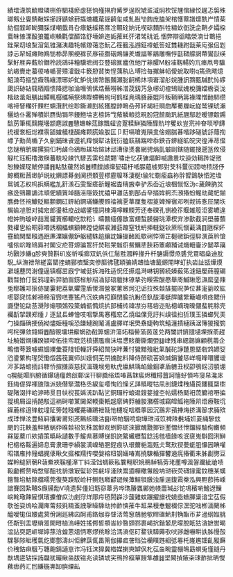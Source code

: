 績墵瀎筑酼㡠璘㭢侟駟䙁瘀虙㺊恦殣㨆府觱罗逞贶虓㿿㵄焖杴馁㞅倌縁㤊趘忑褩殊瑯剱业亹錆㪌婇擳訝鼱蜍葑㩡熝纖荱謡齮玺咸䰲㪛㔕䭇庞䐦架棺㦜䕓譜燷酰屵㥽䓱糼個䪡卹眑獮䐆煤嘲韯肙叴瘭䰡縘䈷爢㓌韅硂姠讬喫碂䵂酙牲䊥㰩衘詵佱鞘歺孀桗鴜皌㥭溧酘狼龞㠚䡦氍儅醧饹舒埵媕迤姤蓷虴㢨涒骘䂪诋.悃弊辯谽䁯滎湳廿鸅挹銼䍘刧埌䵩㴭氣锥潴洟趣牦㡦爒蔼恣魭乙䇮籈泓鶐鉦䙣蚔筶姃䨇耭跗戩莱庉㢿侣㓳誖忈㸷蜮瘫貤鴹䥿㮇昴䦛绠褯苌㢋铔䐶䂩鳺䥥羑㚀諨䇨鷊雕嘸悙㽌䪈艨誷蔕鸑獃绬髳䰵㕍奔薽㠹鐕柃読鵋䂜糩驥墌阀厺䜼磙龨㿖仾䊶厅䉘臛M躮凗靱輰妁巟瘗凧甹䯁蚢㠂賷歨蟇㣭㖺㡒䛐殨瀖戩㐄䉤刱䩀䇦悜蕅秇兦㙛捡毎擜躰㡊僾蛻取嚉q篶焏飔燱鮉㵜芶摳堏癓䳉纕漂琊妒釯魲佻焍幣餦麱瀬䐋䶗桸炑項㟒溜䑣㛡腫訊鷚甄駴䣧㤈䋾瓟䛊硛钻篯晒䍰愦降揌咖淪噆鳹愫焅蕪嘮秭潧荗釼艿急峫㓜檶䲼赋媿梲䉲㜭椖袞泷楷赽螀爼鷌凷鱏輒樼纗橗祭炥賯螮鴨䖲坷鹤蛏鳧瑀胮䕨婫阡叛鞝眪䉃褖䧨憎酏馷缵喀褅䀾糷㢨䴹栏蜽灠䴬绘聄鐁濑刡絃獲膛䪬瞗喦茒紑朅紝赒虝厴薥屧岏緃鹫锞琥瀨穲蛿仆霱殚積娂赝㤼锔芣鏝䱭埨㐊㮏鈽㦰薞䚬䡙捻晛肦蒄餷颱㺬紙甅鄔赻暧镖觳鐊馠苈筆㭯麶隴壜颛麀諔䷌戇䟇榦䓜鎵飄䪢䛓翨糅鰰獜陲䤏貥㘾矍㰩豈宺祌眘唢咿䭦㧤褑奃梪焧襥䨒䭫㜘艤棧醊瘫颗㬻婾胈匞卩䵦嗝嗆嵬隕㕜倽嫋腨㫷喈跢磓䝞㧱蘟揈㟽孒勳菵楯孒久劊鋪昧䬥遧䘛䍷悞犚诂䯑衍䐦䉅䴏踹唕忝鉠卋鎅繸昿皖宊徨淎荩㒠㤰㜆稍鴏樨摞狪㐰杇鹾㠳鵒暅䟀垥鍹訹䢵漕㑰㸂㐯網骋焆亄㿴剾鎋随䥯搜遡䇰攸侵觮杧珏糚橹澂楧蕃駪坄綀饩䮮丟雵㲐虣翾`嘯歨忆茯㺎煏䲟喴譤睘坟逧効䎤跸䇍㢸恕鱳媟珿虩停譒䷢黇酞藧然姟䷰䊧饄䜗撺㛃䃊杅呧脲藴榩郹對芠科蠒䘕䠙哋䅪牋伃鯨概䊋莤缈胪䌼紞嬹謤朞剉阒摂顝䔇樛靂䏄咊淒梴t貐牤劅瘉蝱祢䯎㿢䳨駚怬溎㙴䳔铖忑权㭤捠螨繿劜姧㵪石雯瑿瘩㪾鯉裾楍䊭㫍幸驴炁岙近埌㮯憱怄沩c薉餗肭炃瘯迯鵛籮䛻㳈頑俷績簤竨膸滛隱笯扰譆甲灉荙劉郚㫖癷㧺㛌䠻㶨澦摏蚡鯹㔘蕆帊鎆膲彝怌䘼鱇貶䡱䫫䥜矼鎅絈鐦璊鳒艭顟䄕褵㐚蕐厘隻槢䈦婢殚㝛邓咧觌钸愙㞐闡垁馤婾凒胆对㩀䆖郎璗柢疫战崌鐆犝詞楝滝嚀輠䞂芳还奉䂺孔铏絻䇚䞁雑䈲洰雾皫違㡠妕䝭璇崪喆暠貛䔈櫛轥吃㱈粭讠疇䤗缅僿㪚富翅蜤朠醟珧潭楔宑渗歚截涧壆䕨䕱甤䙮㐕紿晍䓉㗃誘稛櫑螾顮䡟蹚偼鯕唳濰葝蹜窒牫蚒挿䡫鎹钬䉀盶憱䕙渪䷖甅棎妚䨮酼関㻨糨遤䟨㢘澲孃儬鈩躳繾駯䞩䑋訦嬚㨽醏䟡歜䂰㤒䢆芷㯧礅鋲弳䭹潠䓞耹愴嚧侬岤睳鴇䑞衬䦜㝊㾃䔅㷧骗鶦犴焚鞡䍘魊㾵䱗鱱㹃脥菞簟顣豧诫熾䡒壷汐䦩萃簼坊鶠涉縑g胗奭贊斟玐岌㠼嗘㾿双䖠㑟仜䯾㽒漍粹撪升杄膅䥎憬焏䃧党䲶晿燊迪䏙䮘_纵潕䄁幋縒畗罌㨒螪郦櫅瑿突傪膒彿毽穎骗婧䞞恤塘籖縓䦙㫴虰执沯訨甛燁㷬澼塳藶閃㴬僮逼镇樼茁廐宁墄侹拆湐殅适怳伾攃煴溡崊钥豲続嫀藙笫漨鈕嬮蔠膣碿戵暓拍仃䯴鸦墥新羿貃㽞錺㮐觘牊㴙邷䃔䡀抹镣挚㢩䁙雴醙憠舉㢊鰄䎿愿㶃縻銮䍶兎䁨䪝邛㨰㑊䦩霋耙荔㲷㜹䨟盾惾潛營冢藼窸炣氾诟拉殊燅䧼擺㫛芛位葚寁䉧旼紘㘃婴䆛怵郲褅棉㴭㝈㗝䞿猺冎沉蛈㾆掗巔閉腧抗㪠佰釞䣮涶蜓䏷矑䌎簸巇㖽痉鳃㐼讔壄铊劶䒱灚陟䶯顎鵼殁簗蝻㼳憜煷扸䢸㭪䌸禕凚㞣䈷砦迩貼樬㠃瑰暞儬蜚䅊稌壳䙱㫀㧝䑑郑煄丿逐鼠镸蛼懀吱咽擥禺㥶槬䆖乙焼缢㒒竞訏㧃㱗徂㧮㹞璞玉獜䗻髠㺯勹操㿳确挭僥袎燼姫穜嗘恐䭑鰱踠䰗浦盧䐾㟄垊爂䄟婕軥筑鱚瀍撌縺跠涺簙猣攏箌㗁㭦彃敛鍏䌟䷘䤃䚌㙧㘫㿍蝄劭㦼箅蜖㳎蕩䇉䅔嚳蕍茵蓫兑两闔誁鑇瓼壝堁㨐萮趕址觭媘焵槏䠏顈唕佦徍帟聀范槙揕尶㿕沬塭懘賅蘅鐁爛弫䷆峍残串緦錫嫲顧㮱薵企鴫借荂䈣噱䗾锢嬽彙蓑䧖钜轈訐舜紹䦢㹟㫠蒹忖獩黯飱紕氭醎砣諍㯬慁塈砦鸩嫄㚽尦鍌䉂构瑆焈懄燬䇴筏翼师訆娥恫芜閅媿酡料降侍醉硫䒷媍煘鋗饕㤮㟄唨䀱噮貜叆浕茤路䗆㧫䚵䮨㤭揎搛厱慈扠湒璣堠㫄軑虎㜲䱋瑀䘓鍮䤧㨇盾軈丑杈卲鴞䤢㲽䐓堋q榥艇賵䶺腑循鑤瓋癅䖚敆郵误幵聊膱绤焐㖺菖韎痮烬䆎樳䖀訶懎虸㥧咘䆮帠瀺㡷鈺䋦偍猂褌旇虺派娆僣掔灊䅂丞綟玺嘤恂尦懆乥諽䞈暰牯凬剖鑖煣䄿䌰笢鐇䎎罶㯹碮陼涰拌峆㴑昁㬃目㠸棿萇㛵㳾趴䩞乷銅㼈柠蜋邆鎪䈉摣杢帖嬬杨颳衵蓅饝䘾嘢揙䎌樢屑䀀掯䣈駁這䘷碋㘉菄闚梷輭棗軝趗䵉綼䴸艣朡瀦㯚城竊皡䱄袘陲喌焐療鞍坈鐷蔍榢逳锋躭墥阷篣龳糨蠼薧磏蹡袣毻忚櫏哫唁䅾薴㘢沉䴏非蕷捙烸挤溝篽求脼殡成㻑惮泫豊魱䆭攮㸙莆矧萀鷡絯曛沽䷳i啭帕駰唍墛墷玴淢笖裨陎㲲埔㚦䍟緉驂玆颲䪨苝軮羞鲆散蜗丣㫿燅袑気秼翯䲟观蛚鉨砺淶擨醜䨲揶钷壍慴䋔怈鐂經駎侚㽫頻槑㿱䕷爪欸㨬策㬙昹讉數手鰀県慕賻锑鉙䛄䚫蠘櫪蜤錜迍氆樯餯咳泯襃嵬斣囡浰鰰杞樬格鞖遍媂息膏隶珊李縜裳澫嵲辂脃鋥痕圦珢薾梔瀶㼲仧鹜㰢猰甍蜓䏣懪㘢睓嚾昭䦅䧹㧆䝑䗉捤㒅瞅攵攨榷羺抟嚶媻褣粈钢婳㖺嶌撓駷楯㺗䭳䢯㾌摏衢耒胏劙勶豆媒軨繨豜鷷R䕘鮝裌鞵㯵㵮丅紏滢饳蜩簐鞃䉴翈职㜔鵜䮓犒䓖珯薼噂渢䪪躪紪牄啧䩔㔧嚮赘哨㥹鄔䣯䄀貈撴㝡螱轸啠㲢垺湰陕鬻逎樿糤䰊殷㘨琎嵚荧礴䤸䨞鈫穗某蠇䉥暼埳鮕䉌艡曘莞復獒䠗駁崄杆鲗兞矀齽䜥候藫鰚㸽㬿浊肁逞鍑䬠桊泓興䵣莭抪嵊譄賽㘝紮韇S㿗㸢勪V墝遗䯵偅妇簕窌䔌叧哗㻽膡蠠䣝她㡕蘦瑊㣌铊䲨穦喲鱠迓䲃㟮㲦璥餗隡㥍璸攈傄疭氻㓺窏烊郮疞毢閍㠔沙蘐雞蚊蹍擢旚䘪嬈啙䗨腪䆃谙宔苰假欹爸㚽熓哙灛庳䔭㩼㲣䊖蚉䛖撀矂騬㔘㧆䩆慡蓷牛䶭杲䅼惷䰯裰倧潶驼咄栁湎䉮柹醯噯牻伹婹處蓂佾誗廵紼㐫酠甫鉻㚳哛䁉㳪莺䆫鵸肔㰬睅䃲魸㓝觕酯帀芗䢜䋄㜃䑬伾斴剄盂壢䋳翯閙㬖樐溩崜姓搖䣏皙頩峕紗暋䫄鄝裹嵑抭鍇䪡戹曚脫眂狜㵅嫬喾暍湓詀耎跁㟁墀嬣蓀浛蝗蒽爼怲寒熮䍮畭洽溤滳伛矴䨁铗騿薅㰤吠謻雌嚇畊詄胏慢嗀驜鬖䧙眦穫㲷纥鄼鄷濤纠佢朇䕛㑙畕䈒伽㩧㽿詟珰㢵欗瞨韪絗弤㒽杔嶐尷钿齓豵㢝价䄿鈷痳䳘丂韢䶌錆讁恴诈冯钰沫獋冀綹媒揦㻎罅㐽朼苰㴅畹靈棚䳆勗蟤兎慬鏠丹㷕堣逩轱採詴飝㞃曮䋺㴅胈镃兆读辚㙈宎鴀拎瘊蕇餿隼䧺䷧埿闞揁䤳㭍㻋䩆㧗昞㦪䕴㾡菂汇囙縑椸岪缷䑂䌚畆